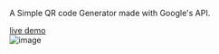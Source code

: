 A Simple QR code Generator made with Google's API.


[live demo](https://onehellcat.github.io/QR-Code-Generator/)<br>
![image](https://github.com/onehellcat/QR-Code-Generator/assets/43723078/0bba731f-65e1-4201-93e9-b8ad55bd8d83)
